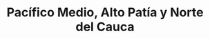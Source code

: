 ---
title: Pacífico Medio, Alto Patía y Norte del Cauca
menu:
  main:
    parent: territorios
  region:
    identifier: pacifico-medio-alto-patia-y-norte-del-cauca
weight: 2
---
